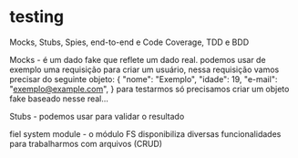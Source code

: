 # testing
Mocks, Stubs, Spies, end-to-end e Code Coverage, TDD e BDD

Mocks - é um dado fake que reflete um dado real. 
podemos usar de exemplo uma requisição para criar um usuário,
nessa requisição vamos precisar do seguinte objeto:
{
    "nome": "Exemplo",
    "idade": 19,
    "e-mail": "exemplo@example.com",
}
para testarmos só precisamos criar um objeto fake baseado nesse real... 

Stubs - podemos usar para validar o resultado

fiel system module - o módulo FS disponibiliza diversas funcionalidades para trabalharmos com arquivos (CRUD)
